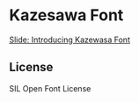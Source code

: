 # Kazesawa Font

[Slide: Introducing Kazewasa Font](https://speakerdeck.com/polamjag/introducing-kazesawa-font)

## License

SIL Open Font License
